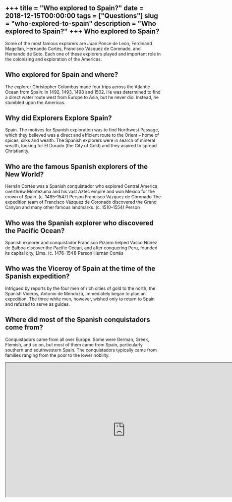 +++
title = "Who explored to Spain?"
date = 2018-12-15T00:00:00
tags = ["Questions"]
slug = "who-explored-to-spain"
description = "Who explored to Spain?"
+++
Who explored to Spain?
----------------------

Some of the most famous explorers are Juan Ponce de León, Ferdinand Magellan, Hernando Cortés, Francisco Vásquez de Coronado, and Hernando de Soto. Each one of these explorers played and important role in the colonizing and exploration of the Americas.

Who explored for Spain and where?
---------------------------------

The explorer Christopher Columbus made four trips across the Atlantic Ocean from Spain: in 1492, 1493, 1498 and 1502. He was determined to find a direct water route west from Europe to Asia, but he never did. Instead, he stumbled upon the Americas.

Why did Explorers Explore Spain?
--------------------------------

Spain. The motives for Spanish exploration was to find Northwest Passage, which they believed was a direct and efficient route to the Orient – home of spices, silks and wealth. The Spanish explorers were in search of mineral wealth, looking for El Dorado (the City of Gold) and they aspired to spread Christianity.

Who are the famous Spanish explorers of the New World?
------------------------------------------------------

Hernán Cortés was a Spanish conquistador who explored Central America, overthrew Montezuma and his vast Aztec empire and won Mexico for the crown of Spain. (c. 1485–1547) Person Francisco Vázquez de Coronado The expedition team of Francisco Vázquez de Coronado discovered the Grand Canyon and many other famous landmarks. (c. 1510–1554) Person

Who was the Spanish explorer who discovered the Pacific Ocean?
--------------------------------------------------------------

Spanish explorer and conquistador Francisco Pizarro helped Vasco Núñez de Balboa discover the Pacific Ocean, and after conquering Peru, founded its capital city, Lima. (c. 1476–1541) Person Hernán Cortés

Who was the Viceroy of Spain at the time of the Spanish expedition?
-------------------------------------------------------------------

Intrigued by reports by the four men of rich cities of gold to the north, the Spanish Viceroy, Antonio de Mendoza, immediately began to plan an expedition. The three white men, however, wished only to return to Spain and refused to serve as guides.

Where did most of the Spanish conquistadors come from?
------------------------------------------------------

Conquistadors came from all over Europe. Some were German, Greek, Flemish, and so on, but most of them came from Spain, particularly southern and southwestern Spain. The conquistadors typically came from families ranging from the poor to the lower nobility.

<iframe allow="accelerometer; autoplay; clipboard-write; encrypted-media; gyroscope; picture-in-picture" allowfullscreen="" class="__youtube_prefs__  epyt-is-override  no-lazyload" data-no-lazy="1" data-origheight="433" data-origwidth="770" data-skipgform_ajax_framebjll="" height="433" id="_ytid_28711" loading="lazy" src="https://www.youtube.com/embed/bYDvgeD7d8U?enablejsapi=1&autoplay=0&cc_load_policy=0&cc_lang_pref=&iv_load_policy=1&loop=0&modestbranding=0&rel=1&fs=1&playsinline=0&autohide=2&theme=dark&color=red&controls=1&" title="YouTube player" width="770"></iframe>